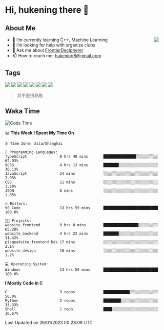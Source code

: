 # Hi, hukening there 👋

## About Me

<a href="#">
  <img align="right" src="https://github-readme-stats-git-masterrstaa-rickstaa.vercel.app/api?username=Tokyo469&count_private=true&show_icons=true&bg_color=15,f2f7fd,E0EAFC" />
</a>

- 🌱 I’m currently learning C++, Machine Learning
- 🤔 I’m looking for help with organize clubs
- 💬 Ask me about [FrontierDecipherer](https://github.com/FrontierDecipherer)
- 📫 How to reach me: hukening8@gmail.com

## Tags

![](https://img.shields.io/badge/-Python-3e74a2?style=flat-square&logo=Python&logoColor=fff)
![](https://img.shields.io/badge/-C++-00579c?style=flat-square&logo=cplusplus&logoColor=fff)
![](https://img.shields.io/badge/-Node.js-339933?style=flat-square&logo=Node.js&logoColor=fff)
![](https://img.shields.io/badge/-React-2d98ce?style=flat-square&logo=React&logoColor=fff)
![](https://img.shields.io/badge/-Docker-2496ED?style=flat-square&logo=Docker&logoColor=fff)
![](https://img.shields.io/badge/-Linux-000000?style=flat-square&logo=Linux&logoColor=fff)
![](https://img.shields.io/badge/-MySQL-4479A1?style=flat-square&logo=MySQL&logoColor=fff)
![](https://img.shields.io/badge/-MongoDB-47A248?style=flat-square&logo=MongoDB&logoColor=fff)

> 并不是很熟练

## Waka Time

<!--START_SECTION:waka-->
![Code Time](http://img.shields.io/badge/Code%20Time-80%20hrs%2055%20mins-blue)

📊 **This Week I Spent My Time On** 

```text
⌚︎ Time Zone: Asia/Shanghai

💬 Programming Languages: 
TypeScript               8 hrs 48 mins       ███████████████░░░░░░░░░░   62.93% 
SCSS                     4 hrs 13 mins       ███████░░░░░░░░░░░░░░░░░░   30.13% 
JavaScript               24 mins             ░░░░░░░░░░░░░░░░░░░░░░░░░   2.93% 
CSS                      11 mins             ░░░░░░░░░░░░░░░░░░░░░░░░░   1.39% 
JSON                     8 mins              ░░░░░░░░░░░░░░░░░░░░░░░░░   1.05%

🔥 Editors: 
VS Code                  13 hrs 59 mins      █████████████████████████   100.0%

🐱‍💻 Projects: 
website_frontend         9 hrs 8 mins        ████████████████░░░░░░░░░   65.28% 
website_backend          4 hrs 23 mins       ███████░░░░░░░░░░░░░░░░░░   31.42% 
pisquadsite_frontend_bak 17 mins             ░░░░░░░░░░░░░░░░░░░░░░░░░   2.1% 
website_design           10 mins             ░░░░░░░░░░░░░░░░░░░░░░░░░   1.2%

💻 Operating System: 
Windows                  13 hrs 59 mins      █████████████████████████   100.0%

```

**I Mostly Code in C** 

```text
C                        3 repos             ████████████░░░░░░░░░░░░░   50.0% 
Python                   2 repos             ████████░░░░░░░░░░░░░░░░░   33.33% 
Shell                    1 repo              ████░░░░░░░░░░░░░░░░░░░░░   16.67%

```



 Last Updated on 26/01/2023 00:28:09 UTC
<!--END_SECTION:waka-->

